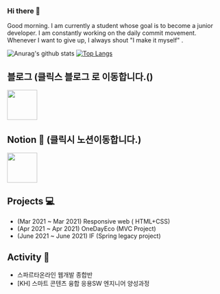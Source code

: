 ### Hi there 👋
Good morning. I am currently a student whose goal is to become a junior developer.
I am constantly working on the daily commit movement. 
Whenever I want to give up, I always shout "I make it myself" .

![Anurag's github stats](https://github-readme-stats.vercel.app/api?username=rlwi440&show_icons=true&theme=tokyonight)
[![Top Langs](https://github-readme-stats.vercel.app/api/top-langs/?username=rlwi440&layout=compact)](https://github.com/anuraghazra/github-readme-stats)


블로그 (클릭스 블로그 로 이동합니다.()
---------------------
[<img src="https://noticon-static.tammolo.com/dgggcrkxq/image/upload/v1605926847/noticon/ku5wj788ubjwba7pecrw.png" width="70px">](https://dev-clean-code.tistory.com/manage)


Notion 🎫 (클릭시 노션이동합니다.)
---------------------
[<img src="https://noticon-static.tammolo.com/dgggcrkxq/image/upload/v1570106347/noticon/hx52ypkqqdzjdvd8iaid.svg" width="70px">](https://www.notion.so/Dashborad-0172a135f6a74b999a1aa2828a15e0a8)


Projects 💻
----------------------------
* (Mar 2021 ~ Mar 2021) Responsive web ( HTML+CSS)
* (Apr 2021 ~ Apr 2021) OneDayEco  (MVC Project) 
* (June 2021 ~ June 2021) IF (Spring legacy project)

Activity 💪
-----------------------------
* 스파르타온라인 웹개발 종합반 
* [KH] 스마트 콘텐츠 융합 응용SW 엔지니어 양성과정 
